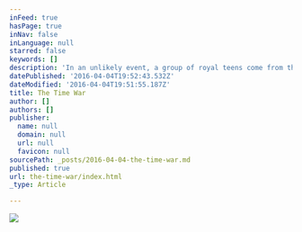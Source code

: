 ```yaml
---
inFeed: true
hasPage: true
inNav: false
inLanguage: null
starred: false
keywords: []
description: 'In an unlikely event, a group of royal teens come from the future with some devastating news. '
datePublished: '2016-04-04T19:52:43.532Z'
dateModified: '2016-04-04T19:51:55.187Z'
title: The Time War
author: []
authors: []
publisher:
  name: null
  domain: null
  url: null
  favicon: null
sourcePath: _posts/2016-04-04-the-time-war.md
published: true
url: the-time-war/index.html
_type: Article

---
```

![](https://the-grid-user-content.s3-us-west-2.amazonaws.com/e0f35ba1-fb51-4219-bea2-76d5ec78fa20.jpg)
